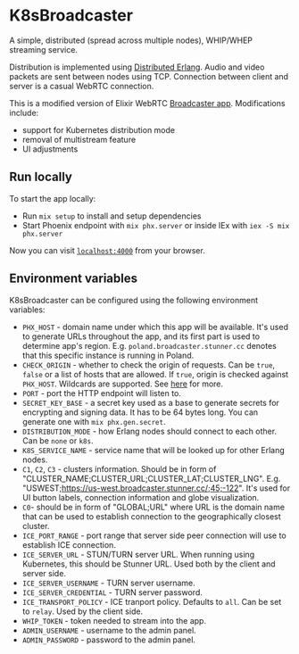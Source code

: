 # K8sBroadcaster

A simple, distributed (spread across multiple nodes), WHIP/WHEP streaming service.

Distribution is implemented using [Distributed Erlang](https://www.erlang.org/doc/system/distributed.html). Audio and video packets are sent between nodes using TCP. Connection between client and server is a casual WebRTC connection.

This is a modified version of Elixir WebRTC [Broadcaster app](https://github.com/elixir-webrtc/apps/tree/master/broadcaster). Modifications include:

* support for Kubernetes distribution mode
* removal of multistream feature
* UI adjustments

## Run locally

To start the app locally:

* Run `mix setup` to install and setup dependencies
* Start Phoenix endpoint with `mix phx.server` or inside IEx with `iex -S mix phx.server`

Now you can visit [`localhost:4000`](http://localhost:4000) from your browser.

## Environment variables

K8sBroadcaster can be configured using the following environment variables:

* `PHX_HOST` - domain name under which this app will be available. It's used to generate URLs throughout the app, and its first part is used to determine app's region. E.g. `poland.broadcaster.stunner.cc` denotes that this specific instance is running in Poland.
* `CHECK_ORIGIN` - whether to check the origin of requests. Can be `true`, `false` or a list of hosts that are allowed. If `true`, origin is checked against `PHX_HOST`. Wildcards are supported. See [here](https://hexdocs.pm/phoenix/Phoenix.Endpoint.html#socket/3-common-configuration) for more.
* `PORT` - port the HTTP endpoint will listen to.
* `SECRET_KEY_BASE` - a secret key used as a base to generate secrets for encrypting and signing data. It has to be 64 bytes long. You can generate one with `mix phx.gen.secret`.
* `DISTRIBUTION_MODE` - how Erlang nodes should connect to each other. Can be `none` or `k8s`.
* `K8S_SERVICE_NAME` - service name that will be looked up for other Erlang nodes.
* `C1`, `C2`, `C3` - clusters information. Should be in form of "CLUSTER_NAME;CLUSTER_URL;CLUSTER_LAT;CLUSTER_LNG". E.g. "USWEST;https://us-west.broadcaster.stunner.cc/;45;-122". It's used for UI button labels, connection information and globe visualization.
* `C0`- should be in form of "GLOBAL;URL" where URL is the domain name that can be used to establish connection to the geographically closest cluster.
* `ICE_PORT_RANGE` - port range that server side peer connection will use to establish ICE connection.
* `ICE_SERVER_URL` - STUN/TURN server URL. When running using Kubernetes, this should be Stunner URL. Used both by the client and server side.
* `ICE_SERVER_USERNAME` - TURN server username.
* `ICE_SERVER_CREDENTIAL` - TURN server password.
* `ICE_TRANSPORT_POLICY` - ICE tranport policy. Defaults to `all`. Can be set to `relay`. Used by the client side.
* `WHIP_TOKEN` - token needed to stream into the app.
* `ADMIN_USERNAME` - username to the admin panel.
* `ADMIN_PASSWORD` - password to the admin panel.
